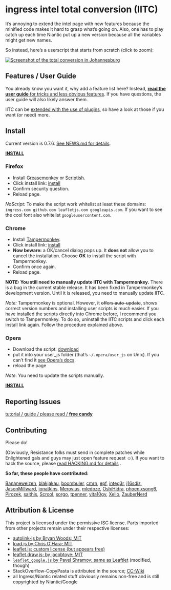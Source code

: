 ingress intel total conversion (IITC)
=====================================

It’s annoying to extend the intel page with new features because the minified code makes it hard to grasp what’s going on. Also, one has to play catch up each time Niantic put up a new version because all the variables might get new names.

So instead, here’s a userscript that starts from scratch (click to zoom):

[![Screenshot of the total conversion in Johannesburg](http://breunigs.github.com/ingress-intel-total-conversion/screenshots/screen_small.png)](http://breunigs.github.com/ingress-intel-total-conversion/screenshots/screen.png)


Features / User Guide
---------------------

You already know you want it, why add a feature list here? Instead, [**read the user guide** for tricks and less obvious features](https://github.com/breunigs/ingress-intel-total-conversion/tree/gh-pages/USERGUIDE.md). If you have questions, the user guide will also likely answer them.

IITC can be [extended with the use of plugins](https://github.com/breunigs/ingress-intel-total-conversion/tree/gh-pages/plugins), so have a look at those if you want (or need) more.


Install
-------

Current version is 0.7.6. [See NEWS.md for details](https://github.com/breunigs/ingress-intel-total-conversion/blob/gh-pages/NEWS.md).

[**INSTALL**](https://raw.github.com/breunigs/ingress-intel-total-conversion/gh-pages/dist/total-conversion-build.user.js)

### Firefox

- Install [Greasemonkey](https://addons.mozilla.org/en-US/firefox/addon/greasemonkey/) or [Scriptish](https://addons.mozilla.org/en-US/firefox/addon/scriptish/).
- Click install link: [install](https://raw.github.com/breunigs/ingress-intel-total-conversion/gh-pages/dist/total-conversion-build.user.js)
- Confirm security question.
- Reload page.

*NoScript:* To make the script work whitelist at least these domains: `ingress.com github.com leafletjs.com googleapis.com`. If you want to see the cool font also whitelist `googleusercontent.com`.

### Chrome

- Install [Tampermonkey](https://chrome.google.com/webstore/detail/tampermonkey/dhdgffkkebhmkfjojejmpbldmpobfkfo/details).
- Click install link: [install](https://raw.github.com/breunigs/ingress-intel-total-conversion/gh-pages/dist/total-conversion-build.user.js)
- **Now beware:** a OK/cancel dialog pops up. It **does not** allow you to cancel the installation. Choose **OK** to install the script with Tampermonkey.
- Confirm once again.
- Reload page.

**NOTE: You still need to manually update IITC with Tampermonkey.** There is a bug in the current stable release. It has been fixed in Tampermonkey’s development version. Until it is released, you need to manually update IITC.

*Note:* Tampermonkey is optional. However, it ~~offers auto-update~~, shows correct version numbers and installing user scripts is much easier. If you have installed the scripts directly into Chrome before, I recommend you switch to Tampermonkey. To do so, uninstall the IITC scripts and click each install link again. Follow the procedure explained above.

### Opera
- Download the script: [download](https://raw.github.com/breunigs/ingress-intel-total-conversion/gh-pages/dist/total-conversion-build.user.js)
- put it into your user_js folder (that’s `~/.opera/user_js` on Unix). If you can’t find it [see Opera’s docs](http://www.opera.com/docs/userjs/using/#writingscripts).
- reload the page

*Note*: You need to update the scripts manually.


[**INSTALL**](https://raw.github.com/breunigs/ingress-intel-total-conversion/gh-pages/dist/total-conversion-build.user.js)

Reporting Issues
----------------

[tutorial / guide / please read / **free candy**](https://github.com/breunigs/ingress-intel-total-conversion/blob/gh-pages/HACKING.md#how-do-i-report-bugs)


Contributing
------------

Please do!

(Obviously, Resistance folks must send in complete patches while Enlightened gals and guys may just open feature request ☺). If you want to hack the source, please [read HACKING.md for details](https://github.com/breunigs/ingress-intel-total-conversion/blob/gh-pages/HACKING.md) .

**So far, these people have contributed:**

[Bananeweizen](https://github.com/Bananeweizen),
[blakjakau](https://github.com/blakjakau),
[boombuler](https://github.com/boombuler),
[cmrn](https://github.com/cmrn),
[epf](https://github.com/epf),
[integ3r](https://github.com/integ3r),
[j16sdiz](https://github.com/j16sdiz),
[JasonMillward](https://github.com/JasonMillward),
[jonatkins](https://github.com/jonatkins),
[Merovius](https://github.com/Merovius),
[mledoze](https://github.com/mledoze),
[OshiHidra](https://github.com/OshiHidra),
[phoenixsong6](https://github.com/phoenixsong6),
[Pirozek](https://github.com/Pirozek),
[saithis](https://github.com/saithis),
[Scrool](https://github.com/Scrool),
[sorgo](https://github.com/sorgo),
[tpenner](https://github.com/tpenner),
[vita10gy](https://github.com/vita10gy),
[Xelio](https://github.com/Xelio),
[ZauberNerd](https://github.com/ZauberNerd)


Attribution & License
---------------------

This project is licensed under the permissive ISC license. Parts imported from other projects remain under their respective licenses:

- [autolink-js by Bryan Woods; MIT](https://github.com/bryanwoods/autolink-js)
- [load.js by Chris O'Hara; MIT](https://github.com/chriso/load.js)
- [leaflet.js; custom license (but appears free)](http://leafletjs.com/)
- [leaflet.draw.js; by jacobtoye; MIT](https://github.com/Leaflet/Leaflet.draw)
- [`leaflet_google.js` by Pavel Shramov; same as Leaftlet](https://github.com/shramov/leaflet-plugins) (modified, though)
- StackOverflow-CopyPasta is attributed in the source; [CC-Wiki](https://creativecommons.org/licenses/by-sa/3.0/)
- all Ingress/Niantic related stuff obviously remains non-free and is still copyrighted by Niantic/Google
